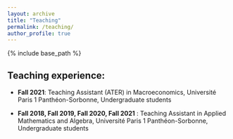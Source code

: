```yaml
---
layout: archive
title: "Teaching"
permalink: /teaching/
author_profile: true
---
```


{% include base_path %}
## Teaching experience:

* __Fall 2021__: Teaching Assistant (ATER) in Macroeconomics, Université Paris 1 Panthéon-Sorbonne, Undergraduate students

* __Fall 2018, Fall 2019, Fall 2020, Fall 2021__ : Teaching Assistant in Applied Mathematics and Algebra, Université Paris 1 Panthéon-Sorbonne, Undergraduate students
